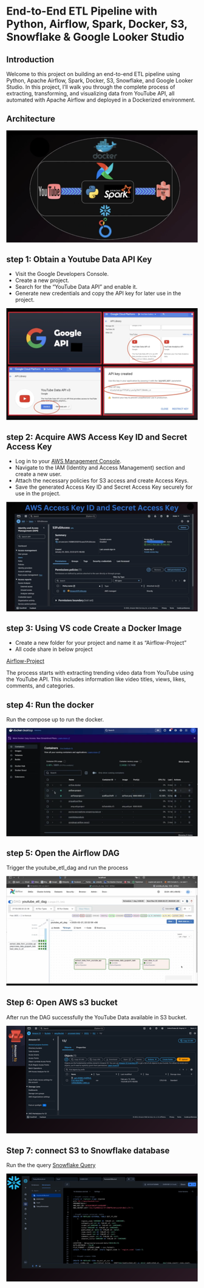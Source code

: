 # End-to-End ETL Pipeline with Python, Airflow, Spark, Docker, S3, Snowflake & Google Looker Studio

## Introduction
Welcome to this project on building an end-to-end ETL pipeline using Python, Apache Airflow, Spark, Docker, S3, Snowflake, and Google Looker Studio.
In this project, I’ll walk you through the complete process of extracting, transforming, and
visualizing data from YouTube API, all automated with Apache Airflow and deployed in a
Dockerized environment.

## Architecture

![Project Architecture](Project_Architecture.png)

## step 1: Obtain a Youtube Data API Key

- Visit the Google Developers Console.
- Create a new project.
- Search for the “YouTube Data API” and enable it.
- Generate new credentials and copy the API key for later use in the project.

  
![Youtube API](Google_API.png)


## step 2: Acquire AWS Access Key ID and Secret Access Key

- Log in to your [AWS Management Console](https://aws.amazon.com/console/).
- Navigate to the IAM (Identity and Access Management) section and create a new user.
- Attach the necessary policies for S3 access and create Access Keys.
- Save the generated Access Key ID and Secret Access Key securely for use in the project.


![Youtube API](AWS_Access_Key.png)

## step 3: Using VS code Create a Docker Image

- Create a new folder for your project and name it as “Airflow-Project”
- All code share in below project

 [Airflow-Project](Airflow-Project)

The process starts with extracting trending video data from YouTube using the YouTube
API. This includes information like video titles, views, likes, comments, and categories.

## step 4: Run the docker

Run the compose up to run the docker.

![Docker Image](Docker_Image.png)


## step 5: Open the Airflow DAG

Trigger the youtube_etl_dag and run the process

![Airflow](Airflow_ETL_Dag.png)

## Step 6: Open AWS s3 bucket

After run the DAG successfully the YouTube Data available in S3 bucket.

![Amazon_S3_Bucket](Amazon_S3_Bucket.png)

## Step 7: connect S3 to Snowflake database

Run the the query [Snowflake Query](Snowflake_Query.html) 

![Snowflake](snowflake_query.png)


